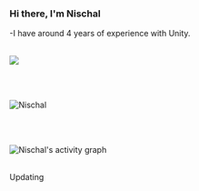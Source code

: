 ### Hi there, I'm Nischal


-I have around 4 years of experience with Unity.

<br />


 <img align="center" src="https://github-readme-stats.vercel.app/api/top-langs/?username=Nischal-012&layout=compact&theme=dark" />

<br/><br/>
<p><img align="center" src="https://github-readme-streak-stats.herokuapp.com/?user=Nischal-012&theme=dark" alt="Nischal" /></p>
<br/><br/>

<p><img align="center" src="https://activity-graph.herokuapp.com/graph?username=Nischal-012&theme=dracula" alt="Nischal's activity graph" /></p>
<br>
Updating
